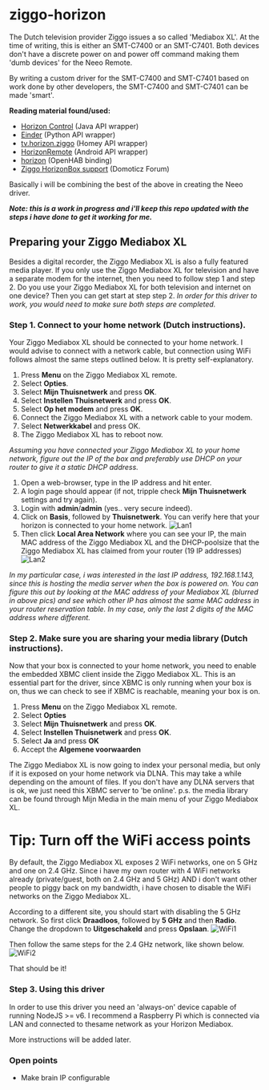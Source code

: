 # ziggo-horizon
The Dutch television provider Ziggo issues a so called 'Mediabox XL'. At the time of writing, this is either an SMT-C7400 or an SMT-C7401. Both devices don't have a discrete power on and power off command making them 'dumb devices' for the Neeo Remote.

By writing a custom driver for the SMT-C7400 and SMT-C7401 based on work done by other developers, the SMT-C7400 and SMT-C7401 can be made 'smart'.

**Reading material found/used:**
 - [Horizon Control](https://github.com/kuijp/horizoncontrol) (Java API wrapper)
 - [Einder](https://github.com/OrangeTux/einder) (Python API wrapper)
 - [tv.horizon.ziggo](https://github.com/jordenc/tv.horizon.ziggo) (Homey API wrapper)
 - [HorizonRemote](https://github.com/rogro82/HorizonRemote) (Android API wrapper)
 - [horizon](https://github.com/openhab/openhab1-addons/tree/master/bundles/binding/org.openhab.binding.horizon) (OpenHAB binding)
 - [Ziggo HorizonBox support](https://www.domoticz.com/forum/viewtopic.php?f=31&t=10518) (Domoticz Forum)

Basically i will be combining the best of the above in creating the Neeo driver.

___Note: this is a work in progress and i'll keep this repo updated with the steps i have done to get it working for me.___

## Preparing your Ziggo Mediabox XL
Besides a digital recorder, the Ziggo Mediabox XL is also a fully featured media player. If you only use the Ziggo Mediabox XL for television and have a separate modem for the internet, then you need to follow step 1 and step 2. Do you use your Ziggo Mediabox XL for both television and internet on one device? Then you can get start at step step 2. _In order for this driver to work, you would need to make sure both steps are completed._

### Step 1. Connect to your home network (Dutch instructions).
Your Ziggo Mediabox XL should be connected to your home network. I would advise to connect with a network cable, but connection using WiFi follows almost the same steps outlined below. It is pretty self-explanatory.
1. Press **Menu** on the Ziggo Mediabox XL remote.
2. Select **Opties**.
3. Select **Mijn Thuisnetwerk** and press **OK**.
4. Select **Instellen Thuisnetwerk** and press **OK**.
5. Select **Op het modem** and press **OK**.
6. Connect the Ziggo Mediabox XL with a network cable to your modem.
7. Select **Netwerkkabel** and press OK.
8. The Ziggo Mediabox XL has to reboot now.

_Assuming you have connected your Ziggo Mediabox XL  to your home network, figure out the IP of the box and preferably use DHCP on your router to give it a static DHCP address._
1. Open a web-browser, type in the IP address and hit enter.
2. A login page should appear (if not, tripple check **Mijn Thuisnetwerk** settings and try again).
3. Login with **admin**/**admin** (yes.. very secure indeed).
4. Click on **Basis**, followed by **Thuisnetwerk**. You can verify here that your horizon is connected to your home network. ![Lan1](https://github.com/Webunity/ziggo-horizon/raw/master/Assets/lan1.png)
5. Then click **Local Area Network** where you can see your IP, the main MAC address of the Ziggo Mediabox XL and the DHCP-poolsize that the Ziggo Mediabox XL has claimed from your router (19 IP addresses) ![Lan2](https://github.com/Webunity/ziggo-horizon/raw/master/Assets/lan2.png)

_In my particular case, i was interested in the last IP address, 192.168.1.143, since this is hosting the media server when the box is powered on. You can figure this out by looking at the MAC address of your Mediabox XL (blurred in above pics) and see which other IP has almost the same MAC address in your router reservation table. In my case, only the last 2 digits of the MAC address where different._

### Step 2. Make sure you are sharing your media library (Dutch instructions).
Now that your box is connected to your home network, you need to enable the embedded XBMC client inside the Ziggo Mediabox XL. This is an essential part for the driver, since XBMC is only running when your box is on, thus we can check to see if XBMC is reachable, meaning your box is on.
1. Press **Menu** on the Ziggo Mediabox XL remote.
2. Select **Opties**
3. Select **Mijn Thuisnetwerk** and press **OK**.
4. Select **Instellen Thuisnetwerk** and press **OK**.
5. Select **Ja** and press **OK**
6. Accept the **Algemene voorwaarden**

The Ziggo Mediabox XL is now going to index your personal media, but only if it is exposed on your home network via DLNA. This may take a while depending on the amount of files. If you don't have any DLNA servers that is ok, we just need this XBMC server to 'be online'. p.s. the media library can be found through Mijn Media in the main menu of your Ziggo Mediabox XL.

# Tip: Turn off the WiFi access points
By default, the Ziggo Mediabox XL exposes 2 WiFi networks, one on 5 GHz and one on 2.4 GHz. Since i have my own router with 4 WiFi networks already (private/guest, both on 2.4 GHz and 5 GHz) AND i don't want other people to piggy back on my bandwidth, i have chosen to disable the WiFi networks on the Ziggo Mediabox XL.

According to a different site, you should start with disabling the 5 GHz network. So first click **Draadloos**, followed by **5 GHz** and then **Radio**. Change the dropdown to **Uitgeschakeld** and press **Opslaan**.
![WiFi1](https://github.com/Webunity/ziggo-horizon/raw/master/Assets/wifi1.png)

Then follow the same steps for the 2.4 GHz network, like shown below.
![WiFi2](https://github.com/Webunity/ziggo-horizon/raw/master/Assets/wifi2.png)

That should be it!

### Step 3. Using this driver
In order to use this driver you need an 'always-on' device capable of running NodeJS >= v6. I recommend a Raspberry Pi which is connected via LAN and connected to thesame network as your Horizon Mediabox.

More instructions will be added later.

### Open points
- Make brain IP configurable
